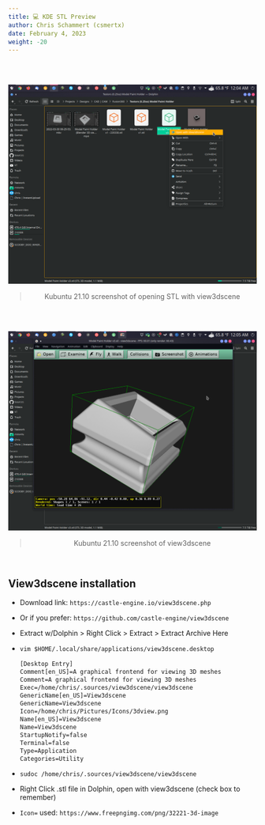```yaml
---
title: 💻 KDE STL Preview
author: Chris Schammert (csmertx)
date: February 4, 2023
weight: -20
---
```


<br />

<br />
<div style="text-align: center;">

![albumimg](/Linux/Software/Screenshot_20220401_000441.png "Kubuntu 21.10 screenshot of opening STL with view3dscene")
<br />

> Kubuntu 21.10 screenshot of opening STL with view3dscene
</div>
<br />

<br />
<div style="text-align: center;">

![albumimg](/Linux/Software/Screenshot_20220401_000521.png "Kubuntu 21.10 screenshot of view3dscene")
<br />

> Kubuntu 21.10 screenshot of view3dscene
</div>
<br />


## View3dscene installation

- Download link: ```https://castle-engine.io/view3dscene.php```

- Or if you prefer: ```https://github.com/castle-engine/view3dscene```

- Extract w/Dolphin > Right Click > Extract > Extract Archive Here

- ```vim $HOME/.local/share/applications/view3dscene.desktop```

    ```
    [Desktop Entry]
    Comment[en_US]=A graphical frontend for viewing 3D meshes
    Comment=A graphical frontend for viewing 3D meshes
    Exec=/home/chris/.sources/view3dscene/view3dscene
    GenericName[en_US]=View3dscene
    GenericName=View3dscene
    Icon=/home/chris/Pictures/Icons/3dview.png
    Name[en_US]=View3dscene
    Name=View3dscene
    StartupNotify=false
    Terminal=false
    Type=Application
    Categories=Utility
    ```

- ```sudoc /home/chris/.sources/view3dscene/view3dscene```

- Right Click .stl file in Dolphin, open with view3dscene (check box to remember)

- ```Icon=``` used: ```https://www.freepngimg.com/png/32221-3d-image```
